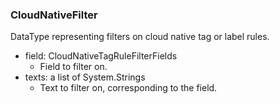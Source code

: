 ### CloudNativeFilter
DataType representing filters on cloud native tag or label rules.

- field: CloudNativeTagRuleFilterFields
  - Field to filter on.
- texts: a list of System.Strings
  - Text to filter on, corresponding to the field.
